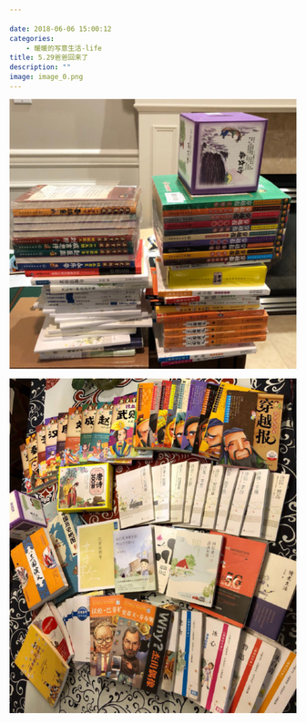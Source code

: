 ```yaml
---

date: 2018-06-06 15:00:12
categories:
    - 暖暖的写意生活-life
title: 5.29爸爸回来了
description: ""
image: image_0.png
---
```


![](image_0.png)   


![](image_1.png)